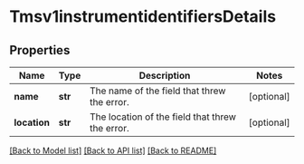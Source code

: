 # Tmsv1instrumentidentifiersDetails

## Properties
Name | Type | Description | Notes
------------ | ------------- | ------------- | -------------
**name** | **str** | The name of the field that threw the error. | [optional] 
**location** | **str** | The location of the field that threw the error. | [optional] 

[[Back to Model list]](../README.md#documentation-for-models) [[Back to API list]](../README.md#documentation-for-api-endpoints) [[Back to README]](../README.md)


